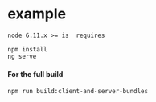 # example

`
node 6.11.x >= is  requires
`
```
npm install 
ng serve
```

#### For the full build
```
npm run build:client-and-server-bundles
```
